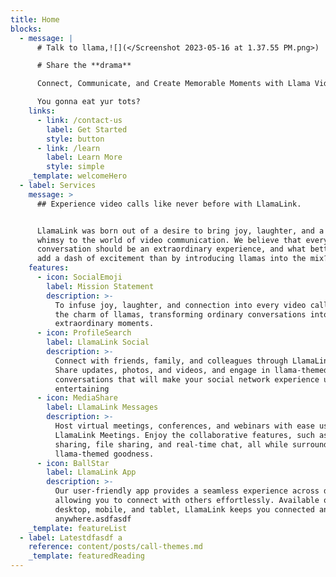 ```yaml
---
title: Home
blocks:
  - message: |
      # Talk to llama,![](</Screenshot 2023-05-16 at 1.37.55 PM.png>)

      # Share the **drama**

      Connect, Communicate, and Create Memorable Moments with Llama Video Calls

      You gonna eat yur tots?
    links:
      - link: /contact-us
        label: Get Started
        style: button
      - link: /learn
        label: Learn More
        style: simple
    _template: welcomeHero
  - label: Services
    message: >
      ## Experience video calls like never before with LlamaLink.


      LlamaLink was born out of a desire to bring joy, laughter, and a touch of
      whimsy to the world of video communication. We believe that every
      conversation should be an extraordinary experience, and what better way to
      add a dash of excitement than by introducing llamas into the mix?
    features:
      - icon: SocialEmoji
        label: Mission Statement
        description: >-
          To infuse joy, laughter, and connection into every video call through
          the charm of llamas, transforming ordinary conversations into
          extraordinary moments.
      - icon: ProfileSearch
        label: LlamaLink Social
        description: >-
          Connect with friends, family, and colleagues through LlamaLink Social.
          Share updates, photos, and videos, and engage in llama-themed
          conversations that will make your social network experience unique and
          entertaining
      - icon: MediaShare
        label: LlamaLink Messages
        description: >-
          Host virtual meetings, conferences, and webinars with ease using
          LlamaLink Meetings. Enjoy the collaborative features, such as screen
          sharing, file sharing, and real-time chat, all while surrounded by
          llama-themed goodness.
      - icon: BallStar
        label: LlamaLink App
        description: >-
          Our user-friendly app provides a seamless experience across devices,
          allowing you to connect with others effortlessly. Available on
          desktop, mobile, and tablet, LlamaLink keeps you connected anytime,
          anywhere.asdfasdf
    _template: featureList
  - label: Latestdfasdf a
    reference: content/posts/call-themes.md
    _template: featuredReading
---
```

















